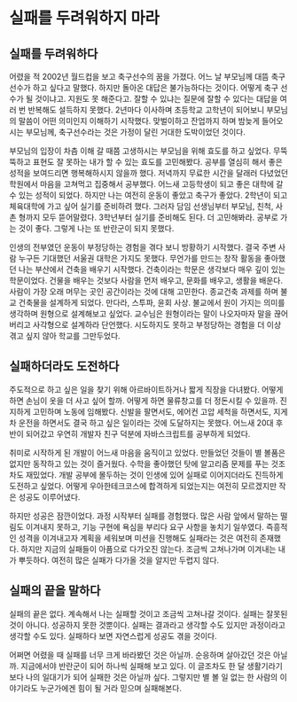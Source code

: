 # 실패를 두려워하지 마라

## 실패를 두려워하다

어렸을 적 2002년 월드컵을 보고 축구선수의 꿈을 가졌다. 어느 날 부모님께 대뜸 축구선수가 하고 싶다고 말했다. 하지만 돌아온 대답은 불가능하다는 것이다. 어떻게 축구 선수가 될 것이냐고. 지원도 못 해준다고. 잘할 수 있냐는 질문에 잘할 수 있다는 대답을 여러 번 반복해도 설득하지 못했다. 2년마다 이사하며 초등학교 고학년이 되어보니 부모님의 말씀이 어떤 의미인지 이해하기 시작했다. 맞벌이하고 잔업까지 하며 밤늦게 들어오시는 부모님께, 축구선수라는 것은 가정이 달린 거대한 도박이었던 것이다.

부모님의 입장이 차츰 이해 갈 때쯤 고생하시는 부모님을 위해 효도를 하고 싶었다. 무뚝뚝하고 표현도 잘 못하는 내가 할 수 있는 효도를 고민해봤다. 공부를 열심히 해서 좋은 성적을 보여드리면 행복해하시지 않을까 했다. 저녁까지 무료한 시간을 달래러 다녔었던 학원에서 마음을 고쳐먹고 집중해서 공부했다. 어느새 고등학생이 되고 좋은 대학에 갈 수 있는 성적이 되었다. 하지만 나는 여전히 운동이 좋았고 축구가 좋았다. 2학년이 되고 체육대학에 가고 싶어 실기를 준비하려 했다. 그러자 담임 선생님부터 부모님, 친척, 사촌 형까지 모두 뜯어말렸다. 3학년부터 실기를 준비해도 된다. 더 고민해봐라. 공부로 가는 것이 좋다. 그렇게 나는 또 반란군이 되지 못했다.

인생의 전부였던 운동이 부정당하는 경험을 겪다 보니 방황하기 시작했다. 결국 주변 사람 누구든 기대했던 서울권 대학은 가지도 못했다. 무언가를 만드는 창작 활동을 좋아했던 나는 부산에서 건축을 배우기 시작했다. 건축이라는 학문은 생각보다 매우 깊이 있는 학문이었다. 건물을 배우는 것보다 사람을 먼저 배우고, 문화를 배우고, 생활을 배운다. 사람이 가장 오래 머무는 곳인 공간이라는 것에 대해 고민한다. 종교건축 과제를 하며 불교 건축물을 설계하게 되었다. 만다라, 스투파, 윤회 사상. 불교에서 원이 가지는 의미를 생각하며 원형으로 설계해보고 싶었다. 교수님은 원형이라는 말이 나오자마자 말을 끊어버리고 사각형으로 설계하라 단언했다. 시도하지도 못하고 부정당하는 경험을 더 이상 겪고 싶지 않아 학교를 그만두었다.

## 실패하더라도 도전하다

주도적으로 하고 싶은 일을 찾기 위해 아르바이트하거나 짧게 직장을 다녀봤다. 어떻게 하면 손님이 옷을 더 사고 싶어 할까. 어떻게 하면 물류창고를 더 정돈시킬 수 있을까. 진지하게 고민하며 노동에 임해봤다. 신발을 팔면서도, 에어컨 고압 세척을 하면서도, 지게차 운전을 하면서도 결국 하고 싶은 일이라는 것에 도달하지는 못했다. 어느새 20대 후반이 되어갔고 우연히 개발자 친구 덕분에 자바스크립트를 공부하게 되었다.

취미로 시작하게 된 개발이 어느새 마음을 움직이고 있었다. 만들었던 것들이 별 볼품은 없지만 동작하고 있는 것이 즐거웠다. 수학을 좋아했던 탓에 알고리즘 문제를 푸는 것조차도 재밌었다. 개발 공부에 몰두하는 것이 인생에 있어 실패로 이어지더라도 진득하게 도전하고 싶었다. 어떻게 우아한테크코스에 합격하게 되었는지는 여전히 모르겠지만 작은 성공도 이루어냈다.

하지만 성공은 잠깐이었다. 과정 시작부터 실패를 경험했다. 많은 사람 앞에서 말하는 떨림도 이겨내지 못하고, 기능 구현에 욕심을 부리다 요구 사항을 놓치기 일쑤였다. 즉흥적인 성격을 이겨내고자 계획을 세워보며 미션을 진행해도 실패라는 것은 여전히 존재했다. 하지만 지금의 실패들이 아픔으로 다가오진 않는다. 조금씩 고쳐나가며 이겨내는 내가 뿌듯하다. 여전히 많은 실패가 다가올 것을 알지만 두렵지 않다.

## 실패의 끝을 말하다

실패의 끝은 없다. 계속해서 나는 실패할 것이고 조금씩 고쳐나갈 것이다. 실패는 잘못된 것이 아니다. 성공하지 못한 것뿐이다. 실패는 결과라고 생각할 수도 있지만 과정이라고 생각할 수도 있다. 실패하다 보면 자연스럽게 성공도 겪을 것이다.

어쩌면 어렸을 때 실패를 너무 크게 바라봤던 것은 아닐까. 순응하며 살아갔던 것은 아닐까. 지금에서야 반란군이 되어 하나씩 실패해 보고 있다. 이 글조차도 한 달 생활기라기보다 나의 일대기가 되어 실패한 것은 아닐까 싶다. 그렇지만 별 볼 일 없는 한 사람의 이야기라도 누군가에겐 힘이 될 거라 믿으며 실패해본다.
